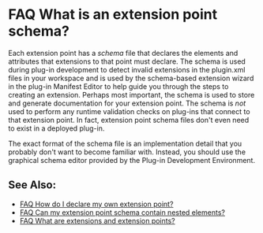 

FAQ What is an extension point schema?
======================================

Each extension point has a _schema_ file that declares the elements and attributes that extensions to that point must declare. The schema is used during plug-in development to detect invalid extensions in the plugin.xml files in your workspace and is used by the schema-based extension wizard in the plug-in Manifest Editor to help guide you through the steps to creating an extension. Perhaps most important, the schema is used to store and generate documentation for your extension point. The schema is _not_ used to perform any runtime validation checks on plug-ins that connect to that extension point. In fact, extension point schema files don't even need to exist in a deployed plug-in.

The exact format of the schema file is an implementation detail that you probably don't want to become familiar with. Instead, you should use the graphical schema editor provided by the Plug-in Development Environment.

See Also:
---------

*   [FAQ How do I declare my own extension point?](./FAQ_How_do_I_declare_my_own_extension_point.md "FAQ How do I declare my own extension point?")
*   [FAQ Can my extension point schema contain nested elements?](./FAQ_Can_my_extension_point_schema_contain_nested_elements.md "FAQ Can my extension point schema contain nested elements?")
*   [FAQ What are extensions and extension points?](./FAQ_What_are_extensions_and_extension_points.md "FAQ What are extensions and extension points?")

